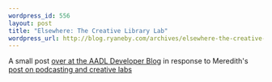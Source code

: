```yaml
--- 
wordpress_id: 556
layout: post
title: "Elsewhere: The Creative Library Lab"
wordpress_url: http://blog.ryaneby.com/archives/elsewhere-the-creative-library-lab/
---
```

A small post <a href="http://www.aadl.org/node/4929">over at the AADL Developer Blog</a> in response to Meredith's <a href="http://meredith.wolfwater.com/wordpress/index.php/2007/08/11/be-the-first-lab/">post on podcasting and creative labs</a>
